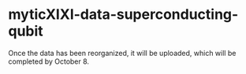 # myticXIXI-data-superconducting-qubit
Once the data has been reorganized, it will be uploaded, which will be completed by October 8.
